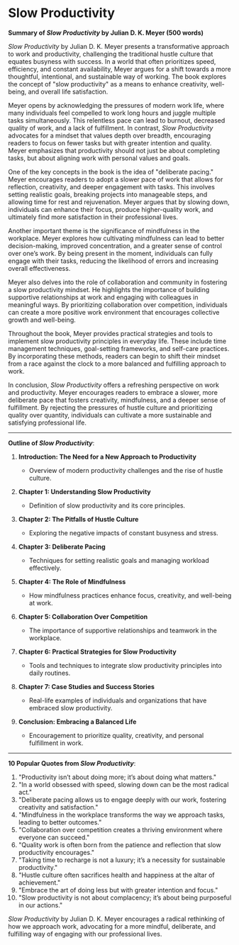 # Slow Productivity

**Summary of *Slow Productivity* by Julian D. K. Meyer (500 words)**

*Slow Productivity* by Julian D. K. Meyer presents a transformative approach to work and productivity, challenging the traditional hustle culture that equates busyness with success. In a world that often prioritizes speed, efficiency, and constant availability, Meyer argues for a shift towards a more thoughtful, intentional, and sustainable way of working. The book explores the concept of "slow productivity" as a means to enhance creativity, well-being, and overall life satisfaction.

Meyer opens by acknowledging the pressures of modern work life, where many individuals feel compelled to work long hours and juggle multiple tasks simultaneously. This relentless pace can lead to burnout, decreased quality of work, and a lack of fulfillment. In contrast, *Slow Productivity* advocates for a mindset that values depth over breadth, encouraging readers to focus on fewer tasks but with greater intention and quality. Meyer emphasizes that productivity should not just be about completing tasks, but about aligning work with personal values and goals.

One of the key concepts in the book is the idea of "deliberate pacing." Meyer encourages readers to adopt a slower pace of work that allows for reflection, creativity, and deeper engagement with tasks. This involves setting realistic goals, breaking projects into manageable steps, and allowing time for rest and rejuvenation. Meyer argues that by slowing down, individuals can enhance their focus, produce higher-quality work, and ultimately find more satisfaction in their professional lives.

Another important theme is the significance of mindfulness in the workplace. Meyer explores how cultivating mindfulness can lead to better decision-making, improved concentration, and a greater sense of control over one’s work. By being present in the moment, individuals can fully engage with their tasks, reducing the likelihood of errors and increasing overall effectiveness.

Meyer also delves into the role of collaboration and community in fostering a slow productivity mindset. He highlights the importance of building supportive relationships at work and engaging with colleagues in meaningful ways. By prioritizing collaboration over competition, individuals can create a more positive work environment that encourages collective growth and well-being.

Throughout the book, Meyer provides practical strategies and tools to implement slow productivity principles in everyday life. These include time management techniques, goal-setting frameworks, and self-care practices. By incorporating these methods, readers can begin to shift their mindset from a race against the clock to a more balanced and fulfilling approach to work.

In conclusion, *Slow Productivity* offers a refreshing perspective on work and productivity. Meyer encourages readers to embrace a slower, more deliberate pace that fosters creativity, mindfulness, and a deeper sense of fulfillment. By rejecting the pressures of hustle culture and prioritizing quality over quantity, individuals can cultivate a more sustainable and satisfying professional life.

---

**Outline of *Slow Productivity***:

1. **Introduction: The Need for a New Approach to Productivity**
   - Overview of modern productivity challenges and the rise of hustle culture.

2. **Chapter 1: Understanding Slow Productivity**
   - Definition of slow productivity and its core principles.

3. **Chapter 2: The Pitfalls of Hustle Culture**
   - Exploring the negative impacts of constant busyness and stress.

4. **Chapter 3: Deliberate Pacing**
   - Techniques for setting realistic goals and managing workload effectively.

5. **Chapter 4: The Role of Mindfulness**
   - How mindfulness practices enhance focus, creativity, and well-being at work.

6. **Chapter 5: Collaboration Over Competition**
   - The importance of supportive relationships and teamwork in the workplace.

7. **Chapter 6: Practical Strategies for Slow Productivity**
   - Tools and techniques to integrate slow productivity principles into daily routines.

8. **Chapter 7: Case Studies and Success Stories**
   - Real-life examples of individuals and organizations that have embraced slow productivity.

9. **Conclusion: Embracing a Balanced Life**
   - Encouragement to prioritize quality, creativity, and personal fulfillment in work.

---

**10 Popular Quotes from *Slow Productivity***:

1. "Productivity isn’t about doing more; it’s about doing what matters."
2. "In a world obsessed with speed, slowing down can be the most radical act."
3. "Deliberate pacing allows us to engage deeply with our work, fostering creativity and satisfaction."
4. "Mindfulness in the workplace transforms the way we approach tasks, leading to better outcomes."
5. "Collaboration over competition creates a thriving environment where everyone can succeed."
6. "Quality work is often born from the patience and reflection that slow productivity encourages."
7. "Taking time to recharge is not a luxury; it’s a necessity for sustainable productivity."
8. "Hustle culture often sacrifices health and happiness at the altar of achievement."
9. "Embrace the art of doing less but with greater intention and focus."
10. "Slow productivity is not about complacency; it’s about being purposeful in our actions."

*Slow Productivity* by Julian D. K. Meyer encourages a radical rethinking of how we approach work, advocating for a more mindful, deliberate, and fulfilling way of engaging with our professional lives.